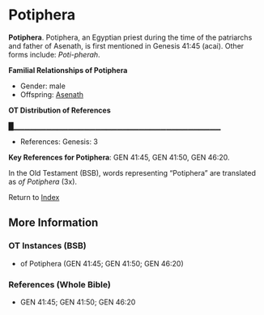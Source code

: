 # Potiphera
**Potiphera**. 
Potiphera, an Egyptian priest during the time of the patriarchs and father of Asenath, is first mentioned in Genesis 41:45 (acai). 
Other forms include: 
*Poti-pherah*. 




**Familial Relationships of Potiphera**


* Gender: male
* Offspring: [Asenath](Asenath.md)


**OT Distribution of References**

█▁▁▁▁▁▁▁▁▁▁▁▁▁▁▁▁▁▁▁▁▁▁▁▁▁▁▁▁▁▁▁▁▁▁▁▁▁▁
* References: Genesis: 3



**Key References for Potiphera**: 
GEN 41:45, GEN 41:50, GEN 46:20. 


In the Old Testament (BSB), words representing “Potiphera” are translated as 
*of Potiphera* (3x). 




Return to [Index](00-Index.md)

## More Information

### OT Instances (BSB)

* of Potiphera (GEN 41:45; GEN 41:50; GEN 46:20)



### References (Whole Bible)

* GEN 41:45; GEN 41:50; GEN 46:20



